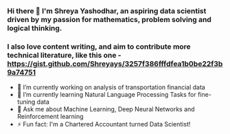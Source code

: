 ### Hi there 👋 I'm Shreya Yashodhar, an aspiring data scientist driven by my passion for mathematics, problem solving and logical thinking.
### I also love content writing, and aim to contribute more technical literature, like this one - https://gist.github.com/Shreyays/3257f386fffdfea1b0be22f3b9a74751

<!--
**Shreya-uy/Shreya-uy** is a ✨ _special_ ✨ repository because its `README.md` (this file) appears on your GitHub profile.

Here are some ideas to get you started: -->

- 🔭 I’m currently working on analysis of transportation financial data
- 🌱 I’m currently learning Natural Language Processing Tasks for fine-tuning data
- 💬 Ask me about Machine Learning, Deep Neural Networks and Reinforcement learning
- ⚡ Fun fact: I'm a Chartered Accountant turned Data Scientist!

